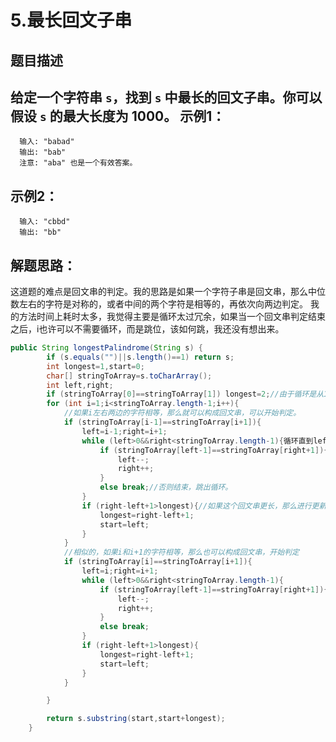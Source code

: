 5.最长回文子串
===
题目描述
---
给定一个字符串 `s`，找到 `s` 中最长的回文子串。你可以假设 `s` 的最大长度为 1000。
示例1：
---
      输入: "babad"
      输出: "bab"
      注意: "aba" 也是一个有效答案。
示例2：
---
      输入: "cbbd"
      输出: "bb"
解题思路：
---
这道题的难点是回文串的判定。我的思路是如果一个字符子串是回文串，那么中位数左右的字符是对称的，或者中间的两个字符是相等的，再依次向两边判定。
我的方法时间上耗时太多，我觉得主要是循环太过冗余，如果当一个回文串判定结束之后，i也许可以不需要循环，而是跳位，该如何跳，我还没有想出来。

```java
public String longestPalindrome(String s) {
        if (s.equals("")||s.length()==1) return s;
        int longest=1,start=0;
        char[] stringToArray=s.toCharArray();
        int left,right;
        if (stringToArray[0]==stringToArray[1]) longest=2;//由于循环是从1开始，如果前两位相等，将会无法判定到。
        for (int i=1;i<stringToArray.length-1;i++){
            //如果i左右两边的字符相等，那么就可以构成回文串，可以开始判定。
            if (stringToArray[i-1]==stringToArray[i+1]){
                left=i-1;right=i+1;
                while (left>0&&right<stringToArray.length-1){循环直到left到达字符串首段或者right到达字符串尾端。
                    if (stringToArray[left-1]==stringToArray[right+1]){//如果left的左端和right右端相等，那么这依旧是回文串，继续判定
                        left--;
                        right++;
                    }
                    else break;//否则结束，跳出循环。
                }
                if (right-left+1>longest){//如果这个回文串更长，那么进行更新
                    longest=right-left+1;
                    start=left;
                }
            }
            //相似的，如果i和i+1的字符相等，那么也可以构成回文串，开始判定
            if (stringToArray[i]==stringToArray[i+1]){
                left=i;right=i+1;
                while (left>0&&right<stringToArray.length-1){
                    if (stringToArray[left-1]==stringToArray[right+1]){
                        left--;
                        right++;
                    }
                    else break;
                }
                if (right-left+1>longest){
                    longest=right-left+1;
                    start=left;
                }
            }

        }

        return s.substring(start,start+longest);
    }
```

